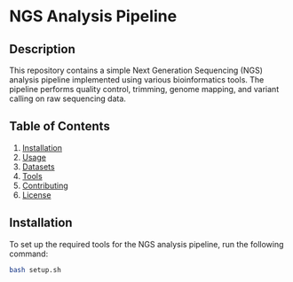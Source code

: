 # NGS Analysis Pipeline
## Description
This repository contains a simple Next Generation Sequencing (NGS) analysis pipeline implemented using various bioinformatics tools. The pipeline performs quality control, trimming, genome mapping, and variant calling on raw sequencing data.

## Table of Contents
1. [Installation](#installation)
2. [Usage](#usage)
3. [Datasets](#datasets)
4. [Tools](#tools)
5. [Contributing](#contributing)
6. [License](#license)

## Installation
To set up the required tools for the NGS analysis pipeline, run the following command:

```bash
bash setup.sh
